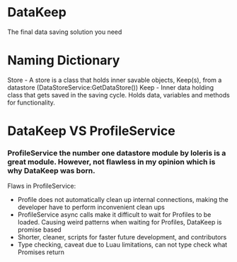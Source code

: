 # DataKeep

The final data saving solution you need

# Naming Dictionary

Store - A store is a class that holds inner savable objects, Keep(s), from a datastore (DataStoreService:GetDataStore())
Keep - Inner data holding class that gets saved in the saving cycle. Holds data, variables and methods for functionality.

# DataKeep VS ProfileService

### ProfileService the number one datastore module by loleris is a great module. However, not flawless in my opinion which is why DataKeep was born.

Flaws in ProfileService:

-   Profile does not automatically clean up internal connections, making the developer have to perform inconvenient clean ups
-   ProfileService async calls make it difficult to wait for Profiles to be loaded. Causing weird patterns when waiting for Profiles, DataKeep is promise based
-   Shorter, cleaner, scripts for faster future development, and contributors
-   Type checking, caveat due to Luau limitations, can not type check what Promises return
